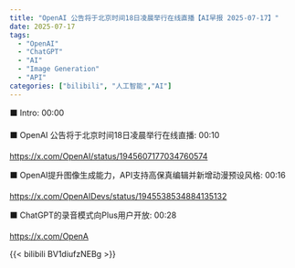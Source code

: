 ```yaml
---
title: "OpenAI 公告将于北京时间18日凌晨举行在线直播【AI早报 2025-07-17】"
date: 2025-07-17
tags:
  - "OpenAI"
  - "ChatGPT"
  - "AI"
  - "Image Generation"
  - "API"
categories: ["bilibili", "人工智能","AI"]
---
```


⬛️ Intro: 00:00

⬛️ OpenAI 公告将于北京时间18日凌晨举行在线直播: 00:10

https://x.com/OpenAI/status/1945607177034760574

⬛️ OpenAI提升图像生成能力，API支持高保真编辑并新增动漫预设风格: 00:16

https://x.com/OpenAIDevs/status/1945538534884135132

⬛️ ChatGPT的录音模式向Plus用户开放: 00:28

https://x.com/OpenA

{{< bilibili BV1diufzNEBg >}}